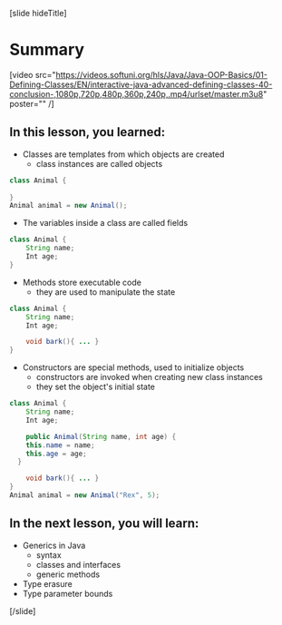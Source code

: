 [slide hideTitle]
# Summary

[video src="https://videos.softuni.org/hls/Java/Java-OOP-Basics/01-Defining-Classes/EN/interactive-java-advanced-defining-classes-40-conclusion-,1080p,720p,480p,360p,240p,.mp4/urlset/master.m3u8" poster="" /]

## In this lesson, you learned:

- Classes are templates from which objects are created
    - class instances are called objects
    
```java
class Animal { 
    
}
Animal animal = new Animal();
```

- The variables inside a class are called fields

```java
class Animal { 
    String name;
    Int age;
}
```

- Methods store executable code
    - they are used to manipulate the state

```java
class Animal { 
    String name;
    Int age;

    void bark(){ ... }
}
```

- Constructors are special methods, used to initialize objects
    - constructors are invoked when creating new class instances
    - they set the object's initial state
    
```java
class Animal { 
    String name;
    Int age;

    public Animal(String name, int age) {
    this.name = name;
    this.age = age;
  }

    void bark(){ ... }
}
Animal animal = new Animal("Rex", 5);
```

## In the next lesson, you will learn:

- Generics in Java 
    - syntax
    - classes and interfaces
    - generic methods
- Type erasure
- Type parameter bounds


[/slide]

